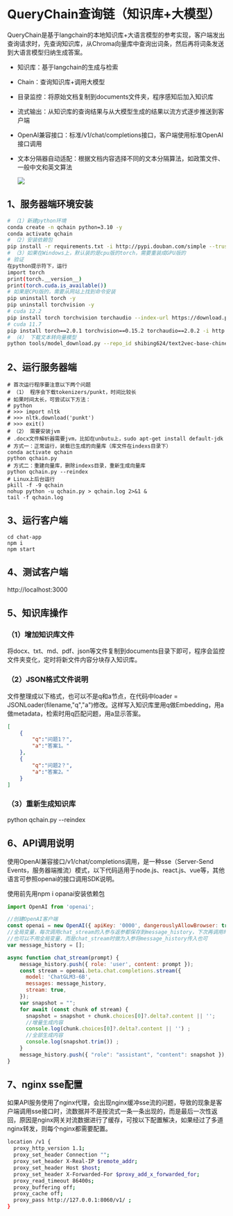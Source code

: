 # QueryChain查询链（知识库+大模型）

QueryChain是基于langchain的本地知识库+大语言模型的参考实现，客户端发出查询请求时，先查询知识库，从Chroma向量库中查询出词条，然后再将词条发送到大语言模型归纳生成答案。

- 知识库：基于langchain的生成与检索

- Chain：查询知识库+调用大模型

- 目录监控：将原始文档复制到documents文件夹，程序感知后加入知识库

- 流式输出：从知识库的查询结果与从大模型生成的结果以流方式逐步推送到客户端

- OpenAI兼容接口：标准/v1/chat/completions接口，客户端使用标准OpenAI接口调用

- 文本分隔器自动适配：根据文档内容选择不同的文本分隔算法，如政策文件、一般中文和英文算法

  ![](https://gitclone.com/download1/aiit/qchain.gif)

## 1、服务器端环境安装

```bash
# （1）新建python环境
conda create -n qchain python=3.10 -y
conda activate qchain 
# （2）安装依赖包
pip install -r requirements.txt -i http://pypi.douban.com/simple --trusted-host=pypi.douban.com
# （3）如果在Windows上，默认装的是cpu版的torch，需要重装成GPU版的
# 验证
在python提示符下，运行
import torch
print(torch.__version__)
print(torch.cuda.is_available())
# 如果是CPU版的，需要从网站上找到命令安装
pip uninstall torch -y 
pip uninstall torchvision -y
# cuda 12.2
pip install torch torchvision torchaudio --index-url https://download.pytorch.org/whl/cu121
# cuda 11.7
pip install torch==2.0.1 torchvision==0.15.2 torchaudio==2.0.2 -i http://pypi.douban.com/simple --trusted-host=pypi.douban.com
# （4） 下载文本转向量模型
python tools/model_download.py --repo_id shibing624/text2vec-base-chinese
```

## 2、运行服务器端

```shell
# 首次运行程序要注意以下两个问题
# （1） 程序会下载tokenizers/punkt，时间比较长
# 如果时间太长，可尝试以下方法：
# python
# >>> import nltk
# >>> nltk.download('punkt')
# >>> exit()
# （2） 需要安装jvm
# .docx文件解析器需要jvm，比如在unbutu上，sudo apt-get install default-jdk
# 方式一：正常运行，装载已生成的向量库（库文件在indexs目录下）
conda activate qchain
python qchain.py
# 方式二：重建向量库，删除indexs目录，重新生成向量库
python qchain.py --reindex
# Linux上后台运行
pkill -f -9 qchain
nohup python -u qchain.py > qchain.log 2>&1 &
tail -f qchain.log
```

## 3、运行客户端

```shell
cd chat-app
npm i
npm start
```

## 4、测试客户端

http://localhost:3000

## 5、知识库操作

### （1）增加知识库文件

将docx、txt、md、pdf、json等文件复制到documents目录下即可，程序会监控文件夹变化，定时将新文件内容分块存入知识库。

### （2）JSON格式文件说明

文件整理成以下格式，也可以不是q和a节点，在代码中loader = JSONLoader(filename,"q","a")修改。这样写入知识库里用q做Embedding，用a做metadata，检索时用q匹配问题，用a显示答案。

```json
[
    {
        "q":"问题1？",
        "a":"答案1。"
    },
    {
        "q":"问题2？",
        "a":"答案2。"
    }
]
```

### （3）重新生成知识库

python qchain.py --reindex

## 6、API调用说明

使用OpenAI兼容接口/v1/chat/completions调用，是一种sse（Server-Send Events，服务器端推流）模式，以下代码适用于node.js、react.js、vue等，其他语言可参照openai的接口调用SDK说明。

使用前先用npm i opanai安装依赖包

```javascript
import OpenAI from 'openai';

//创建OpenAI客户端
const openai = new OpenAI({ apiKey: '0000', dangerouslyAllowBrowser: true, baseURL: "http://127.0.0.1:8060/v1" });
//全局变量，每次调用chat_stream的入参与返参都保存到message_history，下次再调用时携带上次的问答历史
//也可以不用全局变量，而是chat_stream时做为入参将message_history传入也可
var message_history = [];

async function chat_stream(prompt) {
    message_history.push({ role: 'user', content: prompt });
    const stream = openai.beta.chat.completions.stream({
      model: 'ChatGLM3-6B',
      messages: message_history,
      stream: true,
    });
    var snapshot = "";
    for await (const chunk of stream) {
      snapshot = snapshot + chunk.choices[0]?.delta?.content || '';
      //增量生成内容
      console.log(chunk.choices[0]?.delta?.content || '') ;
      //全部生成内容
      console.log(snapshot.trim()) ;
    }
    message_history.push({ "role": "assistant", "content": snapshot });
}
```

## 7、nginx sse配置

如果API服务使用了nginx代理，会出现nginx缓冲sse流的问题，导致的现象是客户端调用sse接口时，流数据并不是按流式一条一条出现的，而是最后一次性返回，原因是nginx网关对流数据进行了缓存，可按以下配置解决，如果经过了多道nginx转发，则每个nginx都需要配置。

```bash
location /v1 {
  proxy_http_version 1.1;
  proxy_set_header Connection "";
  proxy_set_header X-Real-IP $remote_addr;
  proxy_set_header Host $host;
  proxy_set_header X-Forwarded-For $proxy_add_x_forwarded_for;
  proxy_read_timeout 86400s;
  proxy_buffering off;
  proxy_cache off;
  proxy_pass http://127.0.0.1:8060/v1/ ;
}
```

